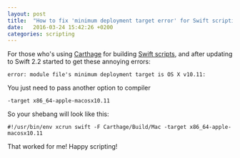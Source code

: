 ```yaml
---
layout: post
title:  "How to fix 'minimum deployment target error' for Swift scripting"
date:   2016-03-24 15:42:26 +0200
categories: scripting
---
```


For those who's using [Carthage][carthage-url] for building [Swift scripts][swift-scripting], and after updating to Swift 2.2 started to get these annoying errors:

~~~
error: module file's minimum deployment target is OS X v10.11:
~~~

You just need to pass another option to compiler

~~~
-target x86_64-apple-macosx10.11
~~~

So your shebang will look like this:

~~~
#!/usr/bin/env xcrun swift -F Carthage/Build/Mac -target x86_64-apple-macosx10.11
~~~

That worked for me! Happy scripting!

[carthage-url]: https://github.com/Carthage/Carthage
[swift-scripting]: https://realm.io/news/swift-scripting/
